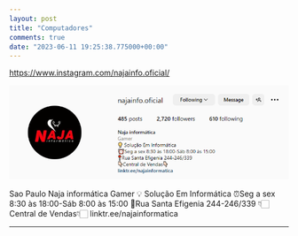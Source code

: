 ```yaml
---
layout: post
title: "Computadores"
comments: true
date: "2023-06-11 19:25:38.775000+00:00"
---
```


https://www.instagram.com/najainfo.oficial/

![](/assets/img/4d0HxNI6M_055f0f68077be01b5f3354c419b0a6b2.png)

Sao Paulo
Naja informática
Gamer
💡 Solução Em Informática
⏰Seg a sex 8:30 às 18:00-Sáb 8:00 às 15:00
📍Rua Santa Efigenia 244-246/339
👇🏻Central de Vendas👇🏻
linktr.ee/najainformatica


---


